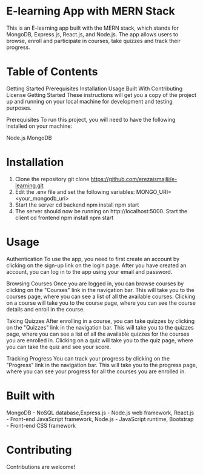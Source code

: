 # E-learning App with MERN Stack
This is an E-learning app built with the MERN stack, which stands for MongoDB, Express.js, React.js, and Node.js. The app allows users to browse, enroll and participate in courses, take quizzes and track their progress.

# Table of Contents
Getting Started Prerequisites Installation Usage Built With Contributing License Getting Started These instructions will get you a copy of the project up and running on your local machine for development and testing purposes.

Prerequisites To run this project, you will need to have the following installed on your machine:

Node.js MongoDB

# Installation
1. Clone the repository
git clone https://github.com/erezaismajlii/e-learning.git
2. Edit the .env file and set the following variables:
MONGO_URI=<your_mongodb_uri>
3. Start the server
cd backend
npm install
npm start
4. The server should now be running on http://localhost:5000.
Start the client
cd frontend
npm install
npm start

# Usage
Authentication To use the app, you need to first create an account by clicking on the sign-up link on the login page. After you have created an account, you can log in to the app using your email and password.

Browsing Courses Once you are logged in, you can browse courses by clicking on the "Courses" link in the navigation bar. This will take you to the courses page, where you can see a list of all the available courses. Clicking on a course will take you to the course page, where you can see the course details and enroll in the course.

Taking Quizzes After enrolling in a course, you can take quizzes by clicking on the "Quizzes" link in the navigation bar. This will take you to the quizzes page, where you can see a list of all the available quizzes for the courses you are enrolled in. Clicking on a quiz will take you to the quiz page, where you can take the quiz and see your score.

Tracking Progress You can track your progress by clicking on the "Progress" link in the navigation bar. This will take you to the progress page, where you can see your progress for all the courses you are enrolled in.

# Built with
MongoDB - NoSQL database,Express.js - Node.js web framework, React.js - Front-end JavaScript framework, Node.js - JavaScript runtime, Bootstrap - Front-end CSS framework

# Contributing
Contributions are welcome!
